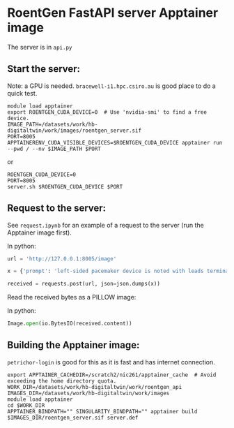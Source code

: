# RoentGen FastAPI server Apptainer image

The server is in `api.py`

## Start the server:

Note: a GPU is needed. `bracewell-i1.hpc.csiro.au` is good place to do a quick test.

<!-- Temporary while flush6 is being decomissioned:
```shell
module load apptainer
export SINGULARITY_BINDPATH=/apps:/apps,/datasets:/datasets,/scratch1:/scratch1,/scratch2:/scratch2,/flush5:/flush5
``` -->


```shell
module load apptainer
export ROENTGEN_CUDA_DEVICE=0  # Use 'nvidia-smi' to find a free device.
IMAGE_PATH=/datasets/work/hb-digitaltwin/work/images/roentgen_server.sif
PORT=8005
APPTAINERENV_CUDA_VISIBLE_DEVICES=$ROENTGEN_CUDA_DEVICE apptainer run --pwd / --nv $IMAGE_PATH $PORT
```

or 

```shell
ROENTGEN_CUDA_DEVICE=0
PORT=8005
server.sh $ROENTGEN_CUDA_DEVICE $PORT
```

## Request to the server:

See `request.ipynb` for an example of a request to the server (run the Apptainer image first).

In python:

```python
url = 'http://127.0.0.1:8005/image'

x = {'prompt': 'left-sided pacemaker device is noted with leads terminating in the right atrium and right ventricle'}

received = requests.post(url, json=json.dumps(x))
```

Read the received bytes as a PILLOW image:

In python:

```python
Image.open(io.BytesIO(received.content))
```

## Building the Apptainer image:

`petrichor-login` is good for this as it is fast and has internet connection.

```shell
export APPTAINER_CACHEDIR=/scratch2/nic261/apptainer_cache  # Avoid exceeding the home directory quota.
WORK_DIR=/datasets/work/hb-digitaltwin/work/roentgen_api 
IMAGES_DIR=/datasets/work/hb-digitaltwin/work/images 
module load apptainer
cd $WORK_DIR
APPTAINER_BINDPATH="" SINGULARITY_BINDPATH="" apptainer build $IMAGES_DIR/roentgen_server.sif server.def
```
